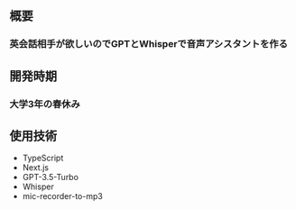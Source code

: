 ## 概要

### 英会話相手が欲しいのでGPTとWhisperで音声アシスタントを作る

## 開発時期

### 大学3年の春休み

## 使用技術

- TypeScript
- Next.js
- GPT-3.5-Turbo
- Whisper
- mic-recorder-to-mp3
